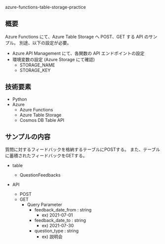 azure-functions-table-storage-practice

## 概要
Azure Functions にて、Azure Table Storage へ POST、GET する API のサンプル。
別途、以下の設定が必要。
- Azure API Management にて、各関数の API エンドポイントの設定
- 環境変数の設定 (Azure Storage にて確認)
  - STORAGE_NAME
  - STORAGE_KEY

## 技術要素
- Python
- Azure
  - Azure Functions
  - Azure Table Storage
  - Cosmos DB Table API

## サンプルの内容
質問に対するフィードバックを格納するテーブルにPOSTする。
また、テーブルに蓄積されたフィードバックをGETする。

- table
  - QuestionFeedbacks

- API
  - POST
  - GET
    - Query Parameter
      - feedback_date_from : string
        - ex) 2021-07-01
      - feedback_date_to : string
        - ex) 2021-07-30
      - question_type : string
        - ex) 説明会

